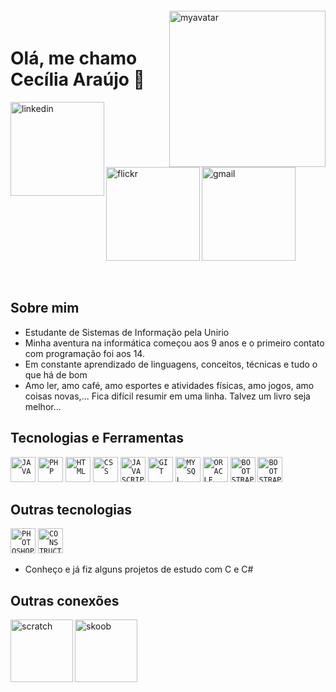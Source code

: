 
<img align="right" width="250px" style="margin-top:-20px" src="https://i.ibb.co/3SHZSnv/myavatoontab.png" alt="myavatar">



 <div dsplay="inline-block">
 
 <h1 align="left">Olá, me chamo Cecília Araújo 👋</h1>

 <a href="https://www.linkedin.com/">
    <img align="left" width="150px" src="https://i.ibb.co/j3PwR3X/linkedin2.png" alt="linkedin" style="vertical-align:top;">
  </a> 
  <a href="https://www.flickr.com/people/scecilia028/">
    <img align="left" width="150px" src="https://i.ibb.co/ySphCN7/flickr.png" alt="flickr" style="vertical-align:top;">
  </a>
  <a href="mailto:scecilia028@gmail.com">
    <img width="150px" src="https://i.ibb.co/RCxddxd/gmail.png" alt="gmail" style="vertical-align:top;">
  </a>
</div>

</br>
</br>

## Sobre mim

- Estudante de Sistemas de Informação pela Unirio 
- Minha aventura na informática começou aos 9 anos e o primeiro contato com programação foi aos 14.
- Em constante aprendizado de linguagens, conceitos, técnicas e tudo o que há de bom
- Amo ler, amo café, amo esportes e atividades físicas, amo jogos, amo coisas novas,... Fica difícil resumir em uma linha. Talvez um livro seja melhor...

## Tecnologias e Ferramentas

<code><img width="40px" src="https://cdn.jsdelivr.net/gh/devicons/devicon/icons/java/java-original-wordmark.svg" title = "JAVA"/></code>
<code><img width="40px" src="https://cdn.jsdelivr.net/gh/devicons/devicon/icons/php/php-original.svg" title = "PHP"/></code>
<code><img width="40px" src="https://cdn.jsdelivr.net/gh/devicons/devicon/icons/html5/html5-original-wordmark.svg" title = "HTML"/></code>
<code><img width="40px" src="https://cdn.jsdelivr.net/gh/devicons/devicon/icons/css3/css3-original-wordmark.svg" title = "CSS"/></code>
<code><img width="40px" src="https://cdn.jsdelivr.net/gh/devicons/devicon/icons/javascript/javascript-original.svg" title = "JAVASCRIPT"/></code>
<code><img width="40px" src="https://cdn.jsdelivr.net/gh/devicons/devicon/icons/git/git-original.svg" title = "GIT"/></code>
<code><img width="40px" src="https://cdn.jsdelivr.net/gh/devicons/devicon/icons/mysql/mysql-original.svg" title = "MYSQL"/></code>
<code><img width="40px" src="https://cdn.jsdelivr.net/gh/devicons/devicon/icons/oracle/oracle-original.svg" title = "ORACLE"/></code>
<code><img width="40px" src="https://cdn.jsdelivr.net/gh/devicons/devicon/icons/bootstrap/bootstrap-plain-wordmark.svg" title = "BOOTSTRAP"/></code>
<code><img width="40px" src="https://cdn.jsdelivr.net/gh/devicons/devicon/icons/vuejs/vuejs-original-wordmark.svg" title = "BOOTSTRAP"/></code>


## Outras tecnologias

 <code><img width="40px" src="https://cdn.jsdelivr.net/gh/devicons/devicon/icons/photoshop/photoshop-plain.svg" title = "PHOTOSHOP"/></code>
 <code><img width="40px" src="https://i.ibb.co/fndJnfY/construct.png" title = "CONSTRUCT2"/></code>
 - Conheço e já fiz alguns projetos de estudo com C e C#
 
## Outras conexões

  <a href="https://scratch.mit.edu/users/scecilia028/">
    <img align="left" width="100px" src="https://i.ibb.co/VQ6Q0Dx/scratch.png" alt="scratch" style="vertical-align:top;">
  </a> 
   <a href="https://www.skoob.com.br/usuario/719098-ceecii">
    <img align="left" width="100px" src="https://i.ibb.co/Stv5JPS/skoob.png" alt="skoob" style="vertical-align:top;">
  </a> 
 
